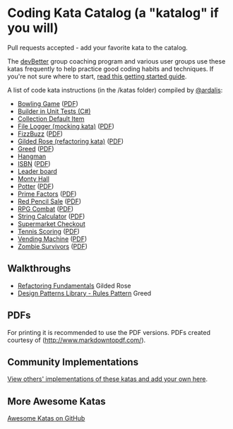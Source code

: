 Coding Kata Catalog (a "katalog" if you will)
=============================================

Pull requests accepted - add your favorite kata to the catalog.

The [devBetter](https://devbetter.com?utm_source=github-kata-catalog&utm_medium=web) group coaching program and various user groups use these katas frequently to help practice good coding habits and techniques. If you're not sure where to start, [read this getting started guide](GettingStarted.md).

A list of code kata instructions (in the /katas folder) compiled by [@ardalis](http://twitter.com/ardalis):

- [Bowling Game](katas/Bowling%20Game.md) ([PDF](katas/Bowling%20Game.pdf))
- [Builder in Unit Tests (C#)](https://github.com/ardalis/BuilderTestSample)
- [Collection Default Item](katas/CollectionDefaultItem.md)
- [File Logger (mocking kata)](katas/File%20Logger.md) ([PDF](katas/File%20Logger.pdf))
- [FizzBuzz](katas/FizzBuzz.md) ([PDF](katas/FizzBuzz.pdf))
- [Gilded Rose (refactoring kata)](katas/Gilded%20Rose.md)  ([PDF](katas/Gilded%20Rose.pdf))
- [Greed](katas/Greed.md) ([PDF](katas/Greed.pdf))
- [Hangman](katas/Hangman.md)
- [ISBN](katas/ISBN.md) ([PDF](katas/ISBN.pdf))
- [Leader board](katas/Leaderboard.md)
- [Monty Hall](katas/Monty%20Hall.md)
- [Potter](katas/Potter.md) ([PDF](katas/Potter.pdf))
- [Prime Factors](katas/Prime%20Factors.md)  ([PDF](katas/Prime%20Factors.pdf))
- [Red Pencil Sale](katas/Red%20Pencil%20Sale.md) ([PDF](katas/Red%20Pencil%20Sale.pdf))
- [RPG Combat](katas/RPG%20Combat.md)  ([PDF](katas/RPG%20Combat.pdf))
- [String Calculator](<katas/String%20Calculator.md>) ([PDF](katas/String%20Calculator.pdf))
- [Supermarket Checkout](<katas/../katas/Supermarket%20Checkout.md>)
- [Tennis Scoring](katas/Tennis%20Scoring.md) ([PDF](katas/Tennis%20Scoring.pdf))
- [Vending Machine](katas/VendingMachine.md) ([PDF](katas/VendingMachine.pdf))
- [Zombie Survivors](katas/Zombie%20Survivors.md)  ([PDF](katas/Zombie%20Survivors.pdf))

## Walkthroughs

- [Refactoring Fundamentals](https://www.pluralsight.com/courses/refactoring-fundamentals) Gilded Rose
- [Design Patterns Library - Rules Pattern](https://www.pluralsight.com/courses/patterns-library) Greed

## PDFs

For printing it is recommended to use the PDF versions. PDFs created courtesy of (http://www.markdowntopdf.com/).

## Community Implementations

[View others' implementations of these katas and add your own here](IMPLEMENTATIONS.md).

## More Awesome Katas

[Awesome Katas on GitHub](https://github.com/gamontal/awesome-katas#awesome-katas-)
